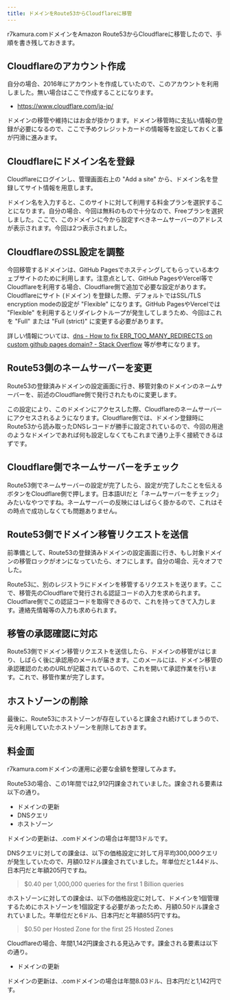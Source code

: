 ```yaml
---
title: ドメインをRoute53からCloudflareに移管
---
```


r7kamura.comドメインをAmazon Route53からCloudflareに移管したので、手順を書き残しておきます。

## Cloudflareのアカウント作成

自分の場合、2016年にアカウントを作成していたので、このアカウントを利用しました。無い場合はここで作成することになります。

- <https://www.cloudflare.com/ja-jp/>

ドメインの移管や維持にはお金が掛かります。ドメイン移管時に支払い情報の登録が必要になるので、ここで予めクレジットカードの情報等を設定しておくと事が円滑に進みます。

## Cloudflareにドメイン名を登録

Cloudflareにログインし、管理画面右上の "Add a site" から、ドメイン名を登録してサイト情報を用意します。

ドメイン名を入力すると、このサイトに対して利用する料金プランを選択することになります。自分の場合、今回は無料のもので十分なので、Freeプランを選択しました。ここで、このドメインに今から設定すべきネームサーバーのアドレスが表示されます。今回は2つ表示されました。

## CloudflareのSSL設定を調整

今回移管するドメインは、GitHub Pagesでホスティングしてもらっている本ウェブサイトのために利用します。注意点として、GitHub PagesやVercel等でCloudflareを利用する場合、Cloudflare側で追加で必要な設定があります。Cloudflareにサイト (ドメイン) を登録した際、デフォルトではSSL/TLS encryption modeの設定が "Flexible" になります。GitHub PagesやVercelでは "Flexible" を利用するとリダイレクトループが発生してしまうため、今回はこれを "Full" または "Full (strict)" に変更する必要があります。

詳しい情報については、[dns - How to fix ERR_TOO_MANY_REDIRECTS on custom github pages domain? - Stack Overflow](https://stackoverflow.com/questions/50145231/how-to-fix-err-too-many-redirects-on-custom-github-pages-domain) 等が参考になります。

## Route53側のネームサーバーを変更

Route53の登録済みドメインの設定画面に行き、移管対象のドメインのネームサーバーを、前述のCloudflare側で発行されたものに変更します。

この設定により、このドメインにアクセスした際、Cloudflareのネームサーバーにアクセスされるようになります。Cloudflare側では、ドメイン登録時にRoute53から読み取ったDNSレコードが勝手に設定されているので、今回の用途のようなドメインであれば何も設定しなくてもこれまで通り上手く接続できるはずです。

## Cloudflare側でネームサーバーをチェック

Route53側でネームサーバーの設定が完了したら、設定が完了したことを伝えるボタンをCloudflare側で押します。日本語UIだと「ネームサーバーをチェック」みたいなやつですね。ネームサーバーの反映にはしばらく掛かるので、これはその時点で成功しなくても問題ありません。

## Route53側でドメイン移管リクエストを送信

前準備として、Route53の登録済みドメインの設定画面に行き、もし対象ドメインの移管ロックがオンになっていたら、オフにします。自分の場合、元々オフでした。

Route53に、別のレジストラにドメインを移管するリクエストを送ります。ここで、移管先のCloudflareで発行される認証コードの入力を求められます。Cloudflare側でこの認証コードを取得できるので、これを持ってきて入力します。連絡先情報等の入力も求められます。

## 移管の承認確認に対応

Route53側でドメイン移管リクエストを送信したら、ドメインの移管がはじまり、しばらく後に承認用のメールが届きます。このメールには、ドメイン移管の承認確認のためのURLが記載されているので、これを開いて承認作業を行います。これで、移管作業が完了します。

## ホストゾーンの削除

最後に、Route53にホストゾーンが存在していると課金され続けてしまうので、元々利用していたホストゾーンを削除しておきます。

## 料金面

r7kamura.comドメインの運用に必要な金額を整理してみます。

Route53の場合、この1年間では2,912円課金されていました。課金される要素は以下の通り。

- ドメインの更新
- DNSクエリ
- ホストゾーン

ドメインの更新は、.comドメインの場合は年間13ドルです。

DNSクエリに対しての課金は、以下の価格設定に対して月平均300,000クエリが発生していたので、月額0.12ドル課金されていました。年単位だと1.44ドル、日本円だと年額205円ですね。

> $0.40 per 1,000,000 queries for the first 1 Billion queries

ホストゾーンに対しての課金は、以下の価格設定に対して、ドメインを1個管理するためにホストゾーンを1個設定する必要があったため、月額0.50ドル課金されていました。年単位だと6ドル、日本円だと年額855円ですね。

> $0.50 per Hosted Zone for the first 25 Hosted Zones

Cloudflareの場合、年間1,142円課金される見込みです。課金される要素は以下の通り。

- ドメインの更新

ドメインの更新は、.comドメインの場合は年間8.03ドル、日本円だと1,142円です。
